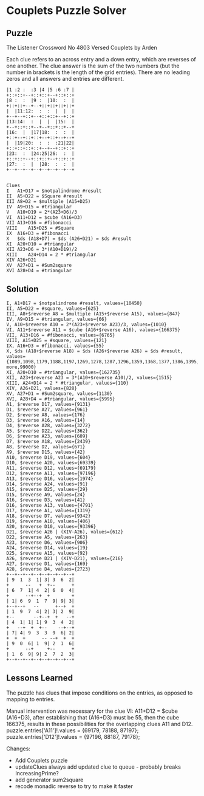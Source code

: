 # Couplets Puzzle Solver

## Puzzle

The Listener Crossword No 4803 Versed Couplets by Arden

Each clue refers to an across entry and a down entry, which are reverses of one another. The clue answer is the sum of the two numbers (but the number in brackets is the length of the grid entries). There are no leading zeros and all answers and entries are different.

```+--+--+--+--+--+--+--+--+
|1 :2 :  :3 |4 |5 :6 :7 |
+::+::+--+::+::+--+::+::+
|8 :  :  |9 :  |10:  :  |
+::+::+--+--+::+::+::+::+
|  |11:12:  :  :  |  |  |
+--+--+::+--+::+::+--+::+
|13:14:  :  |  |  |15:  |
+--+::+::+--+--+::+::+--+
|16:  |  |17|18:  :  :  |
+::+--+::+::+--+::+--+--+
|  |19|20:  :  :  :21|22|
+::+::+::+::+--+--+::+::+
|23:  :  |24:25|26:  :  |
+::+::+--+::+::+--+::+::+
|27:  :  |  |28:  :  :  |
+--+--+--+--+--+--+--+--+


Clues
I	A1+D17 = $notpalindrome #result
II	A5+D22 = $Square #result
III	A8+D2 = $multiple (A15+D25)
IV	A9+D15 = #triangular
V	A10+D19 = 2*(A23+D6)/3
VI	A11+D12 = $cube (A16+D3)
VII	A13+D16 = #fibonacci
VIII	A15+D25 = #Square
IX	A16+D3 = #fibonacci
X	$ds (A18+D7) = $ds (A26+D21) = $ds #result
XI	A20+D10 = #triangular
XII	A23+D6 = 3*(A10+D19)/2
XIII	A24+D14 = 2 * #triangular
XIV	A26+D21
XV	A27+D1 = #Sum2square
XVI	A28+D4 = #triangular
```

## Solution

```Puzzle Summary
I, A1+D17 = $notpalindrome #result, values={10450}
II, A5+D22 = #square, values={625}
III, A8+$reverse A8 = $multiple (A15+$reverse A15), values={847}
IV, A9+D15 = #triangular, values={66}
V, A10+$reverse A10 = 2*(A23+$reverse A23)/3, values={1010}
VI, A11+$reverse A11 = $cube (A16+$reverse A16), values={166375}
VII, A13+D16 = #fibonacci, values={6765}
VIII, A15+D25 = #square, values={121}
IX, A16+D3 = #fibonacci, values={55}
X, $ds (A18+$reverse A18) = $ds (A26+$reverse A26) = $ds #result, values={1089,1098,1179,1188,1197,1269,1278,1287,1296,1359,1368,1377,1386,1395,1449,1458,1467,1476,1485,1494,4763 more,99000}
XI, A20+D10 = #triangular, values={162735}
XII, A23+$reverse A23 = 3*(A10+$reverse A10)/2, values={1515}
XIII, A24+D14 = 2 * #triangular, values={110}
XIV, A26+D21, values={828}
XV, A27+D1 = #Sum2square, values={1130}
XVI, A28+D4 = #triangular, values={5995}
A1, $reverse D17, values={9131}
D1, $reverse A27, values={961}
D2, $reverse A8, values={176}
D3, $reverse A16, values={14}
D4, $reverse A28, values={3272}
A5, $reverse D22, values={362}
D6, $reverse A23, values={609}
D7, $reverse A18, values={2439}
A8, $reverse D2, values={671}
A9, $reverse D15, values={42}
A10, $reverse D19, values={604}
D10, $reverse A20, values={69339}
A11, $reverse D12, values={69179}
D12, $reverse A11, values={97196}
A13, $reverse D16, values={1974}
D14, $reverse A24, values={91}
A15, $reverse D25, values={29}
D15, $reverse A9, values={24}
A16, $reverse D3, values={41}
D16, $reverse A13, values={4791}
D17, $reverse A1, values={1319}
A18, $reverse D7, values={9342}
D19, $reverse A10, values={406}
A20, $reverse D10, values={93396}
D21, $reverse A26 | (XIV-A26), values={612}
D22, $reverse A5, values={263}
A23, $reverse D6, values={906}
A24, $reverse D14, values={19}
D25, $reverse A15, values={92}
A26, $reverse D21 | (XIV-D21), values={216}
A27, $reverse D1, values={169}
A28, $reverse D4, values={2723}
+--+--+--+--+--+--+--+--+
| 9  1  3  1| 3| 3  6  2|
+      --   +  +--      +
| 6  7  1| 4  2| 6  0  4|
+      --+--+  +        +
| 1| 6  9  1  7  9| 9| 3|
+--+--+   --      +--+  +
| 1  9  7  4| 2| 3| 2  9|
+--       --+--+  +   --+
| 4  1| 1| 1| 9  3  4  2|
+   --+  +  +--    --+--+
| 7| 4| 9  3  3  9  6| 2|
+  +  +      -- --+  +  +
| 9  0  6| 1  9| 2  1  6|
+      --+     +--      +
| 1  6  9| 9| 2  7  2  3|
+--+--+--+--+--+--+--+--+
```

## Lessons Learned

The puzzle has clues that impose conditions on the entries, as opposed to mapping to entries.

Manual intervention was necessary for the clue VI: A11+D12 = $cube (A16+D3), after establishing that (A16+D3) must be 55, then the cube 166375, results in these possibilities for the overlapping clues A11 and D12.
    puzzle.entries['A11']!.values = {69179, 78188, 87197};
    puzzle.entries['D12']!.values = {97196, 88187, 79178};

Changes:
- Add Couplets puzzle
- updateClues always add updated clue to queue - probably breaks IncreasingPrime?
- add generator sum2square
- recode monadic reverse to try to make it faster